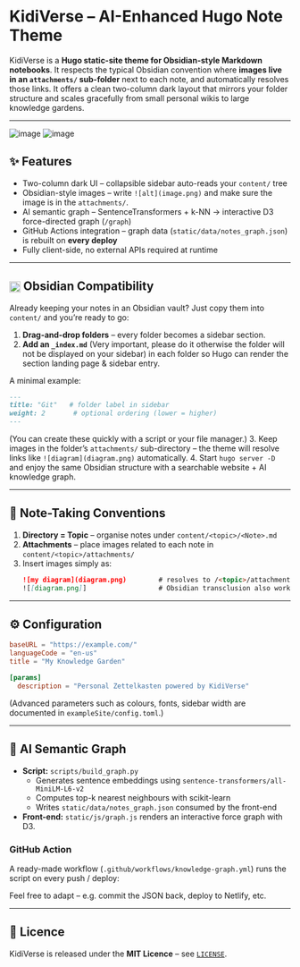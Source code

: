 # KidiVerse – AI-Enhanced Hugo Note Theme

KidiVerse is a **Hugo static-site theme for Obsidian-style Markdown notebooks**.
It respects the typical Obsidian convention where **images live in an `attachments/` sub-folder** next to each note, and automatically resolves those links.
It offers a clean two-column dark layout that mirrors your folder structure and scales gracefully from small personal wikis to large knowledge gardens.

---
![image](https://github.com/user-attachments/assets/aa1ba180-094a-4e77-b560-58b6144f6e3b)
![image](https://github.com/user-attachments/assets/d963cf72-7331-4439-b9e1-12f58ac1ff73)


## ✨ Features

* Two-column dark UI – collapsible sidebar auto-reads your `content/` tree
* Obsidian-style images – write `![alt](image.png)` and make sure the image is in the `attachments/`.
* AI semantic graph – SentenceTransformers + k-NN → interactive D3 force-directed graph (`/graph`)
* GitHub Actions integration – graph data (`static/data/notes_graph.json`) is rebuilt on **every deploy**
* Fully client-side, no external APIs required at runtime

---

## <img src="/images/obsidian-icon.svg" width="20" alt="Obsidian logo" style="vertical-align: middle;" />  Obsidian Compatibility


Already keeping your notes in an Obsidian vault? Just copy them into `content/` and you’re ready to go:

1. **Drag-and-drop folders** – every folder becomes a sidebar section.
2. **Add an `_index.md`** (Very important, please do it otherwise the folder will not be displayed on your sidebar) in each folder so Hugo can render the section landing page & sidebar entry. 

A minimal example:
   ```markdown
   ---
   title: "Git"   # folder label in sidebar
   weight: 2       # optional ordering (lower = higher)
   ---
   ```

   (You can create these quickly with a script or your file manager.)
3. Keep images in the folder’s `attachments/` sub-directory – the theme will resolve links like `![diagram](diagram.png)` automatically.
4. Start `hugo server ‑D` and enjoy the same Obsidian structure with a searchable website + AI knowledge graph.

---


## 📝 Note-Taking Conventions

1. **Directory = Topic** – organise notes under `content/<topic>/<Note>.md`
2. **Attachments** – place images related to each note in `content/<topic>/attachments/`
3. Insert images simply as:
   ```markdown
   ![my diagram](diagram.png)        # resolves to /<topic>/attachments/diagram.png
   ![[diagram.png]]                  # Obsidian transclusion also works
   ```

---

## ⚙️ Configuration

```toml
baseURL = "https://example.com/"
languageCode = "en-us"
title = "My Knowledge Garden"

[params]
  description = "Personal Zettelkasten powered by KidiVerse"
```

(Advanced parameters such as colours, fonts, sidebar width are documented in `exampleSite/config.toml`.)

---

## 🤖 AI Semantic Graph

* **Script:** `scripts/build_graph.py`
  * Generates sentence embeddings using `sentence-transformers/all-MiniLM-L6-v2`
  * Computes top-k nearest neighbours with scikit-learn
  * Writes `static/data/notes_graph.json` consumed by the front-end
* **Front-end:** `static/js/graph.js` renders an interactive force graph with D3.

### GitHub Action
A ready-made workflow (`.github/workflows/knowledge-graph.yml`) runs the script on every push / deploy:

Feel free to adapt – e.g. commit the JSON back, deploy to Netlify, etc.

---

## 📜 Licence

KidiVerse is released under the **MIT Licence** – see [`LICENSE`](LICENSE).
